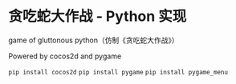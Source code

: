 # 贪吃蛇大作战 - Python 实现

game of gluttonous python（仿制《贪吃蛇大作战》）

Powered by cocos2d and pygame

`pip install cocos2d`
`pip install pygame`
`pip install pygame_menu`





